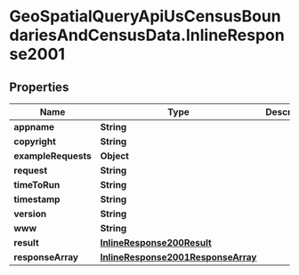 # GeoSpatialQueryApiUsCensusBoundariesAndCensusData.InlineResponse2001

## Properties

Name | Type | Description | Notes
------------ | ------------- | ------------- | -------------
**appname** | **String** |  | 
**copyright** | **String** |  | 
**exampleRequests** | **Object** |  | [optional] 
**request** | **String** |  | 
**timeToRun** | **String** |  | 
**timestamp** | **String** |  | 
**version** | **String** |  | 
**www** | **String** |  | 
**result** | [**InlineResponse200Result**](InlineResponse200Result.md) |  | 
**responseArray** | [**InlineResponse2001ResponseArray**](InlineResponse2001ResponseArray.md) |  | 


